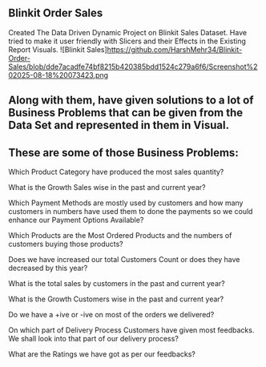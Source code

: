 ## Blinkit Order Sales
Created The Data Driven Dynamic Project on Blinkit Sales Dataset. Have tried to make it user friendly with Slicers and their Effects in the 
Existing Report Visuals. 
![Blinkit Sales]https://github.com/HarshMehr34/Blinkit-Order-Sales/blob/dde7acadfe74bf8215b420385bdd1524c279a6f6/Screenshot%202025-08-18%20073423.png

## Along with them, have given solutions to a lot of Business Problems that can be given from the Data Set and represented in them in Visual.
## These are some of those Business Problems:

Which Product Category have produced the most sales quantity?

What is the Growth Sales wise in the past and current year?

Which Payment Methods are mostly used by customers and how many customers
in numbers have used them to done the
payments so we could enhance our Payment Options Available?

Which Products are the Most Ordered Products
and the numbers of customers buying those products?

Does we have increased our total Customers Count or does they 
have decreased by this year?

What is the total sales by customers in the past and current year?

What is the Growth Customers wise in the past and current year?

Do we have a +ive or -ive on most of the orders we delivered?

On which part of Delivery Process Customers have given most feedbacks.
We shall look into that part of our delivery process?

What are the Ratings we have got as per our feedbacks?
